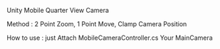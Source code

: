 Unity Mobile Quarter View Camera

Method : 2 Point Zoom, 1 Point Move, Clamp Camera Position

How to use : just Attach MobileCameraController.cs Your MainCamera
